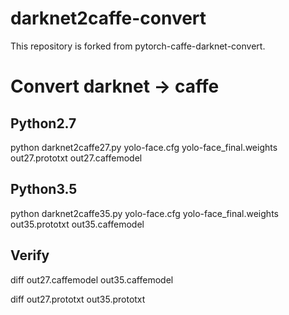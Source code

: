 # darknet2caffe-convert

This repository is forked from pytorch-caffe-darknet-convert.

# Convert darknet -> caffe

## Python2.7

python darknet2caffe27.py yolo-face.cfg yolo-face_final.weights out27.prototxt out27.caffemodel

## Python3.5

python darknet2caffe35.py yolo-face.cfg yolo-face_final.weights out35.prototxt out35.caffemodel

## Verify

diff out27.caffemodel out35.caffemodel

diff out27.prototxt out35.prototxt
